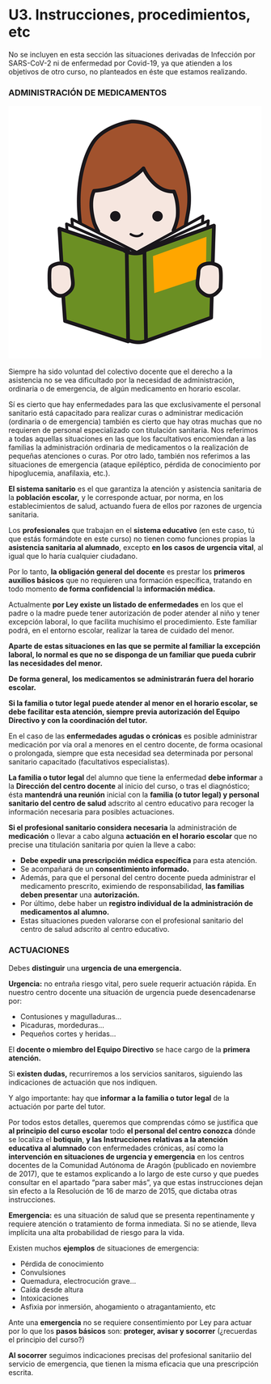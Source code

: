 # U3. Instrucciones, procedimientos, etc

No se incluyen en esta sección las situaciones derivadas de Infección por SARS-CoV-2 ni de enfermedad por Covid-19, ya que atienden a los objetivos de otro curso, no planteados en éste que estamos realizando.
### **ADMINISTRACIÓN DE MEDICAMENTOS**


![Fig.4.9. Lectura. Sergio Palao. ARASAAC. CC BY-NC-SA](img/M4_9.png)


Siempre ha sido voluntad del colectivo docente que el derecho a la asistencia no se vea dificultado por la necesidad de administración, ordinaria o de emergencia, de algún medicamento en horario escolar.

Sí es cierto que hay enfermedades para las que exclusivamente el personal sanitario está capacitado para realizar curas o administrar medicación (ordinaria o de emergencia) también es cierto que hay otras muchas que no requieren de personal especializado con titulación sanitaria. Nos referimos a todas aquellas situaciones en las que los facultativos encomiendan a las familias la administración ordinaria de medicamentos o la realización de pequeñas atenciones o curas. Por otro lado, también nos referimos a las situaciones de emergencia (ataque epiléptico, pérdida de conocimiento por hipoglucemia, anafilaxia, etc.).

**El sistema sanitario** es el que garantiza la atención y asistencia sanitaria de la **población escolar,** y le corresponde actuar, por norma, en los establecimientos de salud, actuando fuera de ellos por razones de urgencia sanitaria.

Los **profesionales** que trabajan en el **sistema educativo** (en este caso, tú que estás formándote en este curso) no tienen como funciones propias la **asistencia sanitaria al alumnado**, excepto **en los casos de urgencia vital**, al igual que lo haría cualquier ciudadano.

Por lo tanto, **la obligación general del docente** es prestar los **primeros auxilios básicos** que no requieren una formación específica, tratando en todo momento **de forma confidencial** la **información médica.**

Actualmente **por Ley existe un listado de enfermedades**  en los que el padre o la madre puede tener autorización de poder atender al niño y tener excepción laboral, lo que facilita muchísimo el procedimiento. Este familiar podrá, en el entorno escolar, realizar la tarea de cuidado del menor.

**Aparte de estas situaciones en las que se permite al familiar la excepción laboral, lo normal es que no se disponga de un familiar que pueda cubrir las necesidades del menor.**

**De forma general,** **los medicamentos se administrarán fuera del horario escolar.**

**Si la familia o tutor legal** **puede atender al menor en el horario escolar, se debe facilitar esta atención, siempre previa autorización del Equipo Directivo y con la coordinación del tutor.**

  

En el caso de las **enfermedades agudas o crónicas** es posible administrar medicación por vía oral a menores en el centro docente, de forma ocasional o prolongada, siempre que esta necesidad sea determinada por personal sanitario capacitado (facultativos especialistas).

**La familia o tutor legal** del alumno que tiene la enfermedad **debe informar** a la **Dirección del centro docente** al inicio del curso, o tras el diagnóstico; ésta **mantendrá una reunión** inicial con la **familia (o tutor legal) y personal sanitario del centro de salud** adscrito al centro educativo para recoger la información necesaria para posibles actuaciones.

**Si el profesional sanitario considera**  **necesaria** la administración de **medicación** o llevar a cabo alguna **actuación en el horario escolar** que no precise una titulación sanitaria por quien la lleve a cabo:

*   **Debe expedir una prescripción médica específica** para esta atención.
*   Se acompañará de un **consentimiento informado.**
*   Además, para que el personal del centro docente pueda administrar el medicamento prescrito, eximiendo de responsabilidad, **las familias deben presentar** una **autorización.**
*   Por último, debe haber un **registro individual de la administración de medicamentos al alumno.**
*   Estas situaciones pueden valorarse con el profesional sanitario del centro de salud adscrito al centro educativo.

### ACTUACIONES

Debes **distinguir** una **urgencia de una emergencia.**

**Urgencia:** no entraña riesgo vital, pero suele requerir actuación rápida. En nuestro centro docente una situación de urgencia puede desencadenarse por:

*   Contusiones y magulladuras...
*   Picaduras, mordeduras...
*   Pequeños cortes y heridas...

El **docente o miembro del Equipo Directivo** se hace cargo de la **primera atención.**

Si **existen dudas,** recurriremos a los servicios sanitaros, siguiendo las indicaciones de actuación que nos indiquen.

Y algo importante: hay que **informar a la familia o tutor legal** de la actuación por parte del tutor.

Por todos estos detalles, queremos que comprendas cómo se justifica que **al principio del curso escolar** todo **el personal del centro conozca** dónde se localiza el **botiquín**, **y las Instrucciones relativas a la atención educativa al alumnado** con enfermedades crónicas, así como la **intervención en situaciones de urgencia y emergencia** en los centros docentes de la Comunidad Autónoma de Aragón (publicado en noviembre de 2017), que te estamos explicando a lo largo de este curso y que puedes consultar en el apartado “para saber más”, ya que estas instrucciones dejan sin efecto a la Resolución de 16 de marzo de 2015, que dictaba otras instrucciones.

**Emergencia:** es una situación de salud que se presenta repentinamente y requiere atención o tratamiento de forma inmediata. Si no se atiende, lleva implícita una alta probabilidad de riesgo para la vida.

Existen muchos **ejemplos** de situaciones de emergencia:

*   Pérdida de conocimiento
*   Convulsiones
*   Quemadura, electrocución grave...
*   Caída desde altura
*   Intoxicaciones
*   Asfixia por inmersión, ahogamiento o atragantamiento, etc

Ante una **emergencia** no se requiere consentimiento por Ley para actuar por lo que los **pasos básicos** son: **proteger, avisar y socorrer** (¿recuerdas el principio del curso?)

**Al socorrer** seguimos indicaciones precisas del profesional sanitariio del servicio de emergencia, que tienen la misma eficacia que una prescripción escrita.

